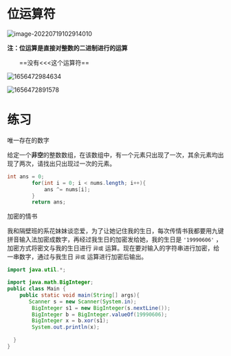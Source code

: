 # 位运算符
![image-20220719102914010](https://gitee.com/Enteral/images/raw/master/https://gitee.com/enteral/images/image-20220719102914010.png)

**注：位运算是直接对整数的二进制进行的运算**

   ==没有<<<这个运算符==

![1656472984634](https://gitee.com/Enteral/images/raw/master/https://gitee.com/enteral/images/1656472984634.png)



![1656472891578](https://gitee.com/Enteral/images/raw/master/https://gitee.com/enteral/images/1656472891578.png)

# 练习

唯一存在的数字 

给定一个**非空**的整数数组，在该数组中，有一个元素只出现了一次，其余元素均出现了两次，请找出只出现过一次的元素。 

```java
int ans = 0;
        for(int i = 0; i < nums.length; i++){
            ans ^= nums[i];
        }
        return ans;
```

加密的情书

我和隔壁班的系花妹妹谈恋爱，为了让她记住我的生日，每次传情书我都要用九键拼音输入法加密成数字，再经过我生日的加密发给她，我的生日是 `'19990606'` ，加密方式将密文与我的生日进行 `异或` 运算。现在要对输入的字符串进行加密，给一串数字，通过与我生日 `异或` 运算进行加密后输出。 

```java
import java.util.*;

import java.math.BigInteger;
public class Main {
	public static void main(String[] args){
       Scanner s = new Scanner(System.in);
        BigInteger s1 = new BigInteger(s.nextLine());
        BigInteger b = BigInteger.valueOf(19990606);
        BigInteger x = b.xor(s1);
        System.out.println(x);
		
  }
}
```

